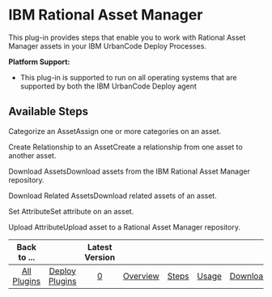 
IBM Rational Asset Manager
==========================


This plug-in provides steps that enable you to work with Rational Asset Manager assets in your IBM UrbanCode Deploy 
Processes.


**Platform Support:**


* This plug-in is supported to run on all operating systems that are supported by 
both the IBM UrbanCode Deploy agent



Available Steps
---------------


Categorize an AssetAssign one or more 
categories on an asset.


Create Relationship to an AssetCreate a relationship from one asset to another asset.



Download AssetsDownload assets from the IBM Rational Asset Manager repository.


Download Related AssetsDownload related
 assets of an asset.


Set AttributeSet attribute on an asset.


Upload AttributeUpload asset to a Rational Asset 
Manager repository.





|Back to ...||Latest Version|||||
| :---: | :---: | :---: | :---: | :---: | :---: | :---: |
|[All Plugins](../../index.md)|[Deploy Plugins](../README.md)|[0]()|[Overview](overview.md)|[Steps](steps.md)|[Usage](usage.md)|[Downloads](downloads.md)|
